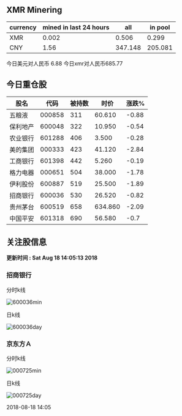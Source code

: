 ## XMR Minering

|currency|mined in last 24 hours|all|in pool|
|---|---|---|---|
|XMR|0.002|0.506|0.299|
|CNY|1.56|347.148|205.081|

今日美元对人民币 6.88	今日xmr对人民币685.77


## 今日重仓股 

|股名|代码|被持数|时价|涨跌%|
|---|---|---|---|---|
|五粮液|000858|311|60.610|-0.88|
|保利地产|600048|322|10.950|-0.54|
|农业银行|601288|406|3.500|-0.28|
|美的集团|000333|423|41.120|-2.84|
|工商银行|601398|442|5.260|-0.19|
|格力电器|000651|504|38.000|-1.78|
|伊利股份|600887|519|25.500|-1.89|
|招商银行|600036|530|26.520|-0.82|
|贵州茅台|600519|658|634.860|-2.09|
|中国平安|601318|690|56.580|-0.7|

## 关注股信息
**更新时间 : Sat Aug 18 14:05:13 2018**
### 招商银行 
分时k线

![600036min](http://image.sinajs.cn/newchart/min/n/sh600036.gif)

日k线

![600036day](http://image.sinajs.cn/newchart/daily/n/sh600036.gif)

### 京东方Ａ 
分时k线

![000725min](http://image.sinajs.cn/newchart/min/n/sz000725.gif)

日k线

![000725day](http://image.sinajs.cn/newchart/daily/n/sz000725.gif)

2018-08-18 14:05
